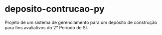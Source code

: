 # deposito-contrucao-py
Projeto de um sistema de gerenciamento para um depósito de construção para fins avaliativos do 2° Período de SI.
